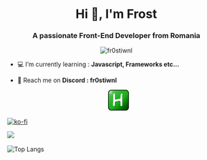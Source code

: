 <h1 align="center">Hi 👋, I'm Frost</h1>
<h3 align="center">A passionate Front-End Developer from Romania</h3>

<p align="center"> <img src="https://komarev.com/ghpvc/?username=fr0stiwnl&label=Profile%20views&color=0e75b6&style=flat" alt="fr0stiwnl" /> </p>

- 💻 I’m currently learning : **Javascript, Frameworks etc...**

- 🐧 Reach me on **Discord : fr0stiwnl**

<link rel="stylesheet" href="https://cdnjs.cloudflare.com/ajax/libs/font-awesome/5.15.4/css/all.min.css">

<p align="center">
  <!-- Font Awesome icons -->
  <i class="fab fa-html5 fa-3x"></i>
  <i class="fab fa-css3-alt fa-3x"></i>
  <i class="fab fa-js fa-3x"></i>
  <!-- Add more Font Awesome icons as needed -->

  <!-- AutoHotkey icon -->
  <a href="https://autohotkey.com">
    <img src="https://raw.githubusercontent.com/Ixiko/AHK-Forum/master/images/AHK%20main%20icon.png" alt="ahk" width="48" height="48" style="margin-left: 10px;"/>
  </a>
</p>




















[![ko-fi](https://ko-fi.com/img/githubbutton_sm.svg)](https://ko-fi.com/G2G8VK335)

<picture>
  <source
    srcset="https://github-readme-stats.vercel.app/api?username=fr0st-iwnl&show_icons=true&theme=tokyonight"
    media="(prefers-color-scheme: dark)"
  />
  <source
    srcset="https://github-readme-stats.vercel.app/api?username=fr0st-iwnl&show_icons=true"
    media="(prefers-color-scheme: light), (prefers-color-scheme: no-preference)"
  />
  <img src="https://github-readme-stats.vercel.app/api?username=fr0st-iwnl&show_icons=true" />
</picture>

![Top Langs](https://github-readme-stats.vercel.app/api/top-langs/?username=fr0st-iwnl&bg_color=1a1b27)
